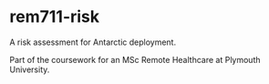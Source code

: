 rem711-risk
===========

A risk assessment for Antarctic deployment.

Part of the coursework for an MSc Remote Healthcare at Plymouth University.
